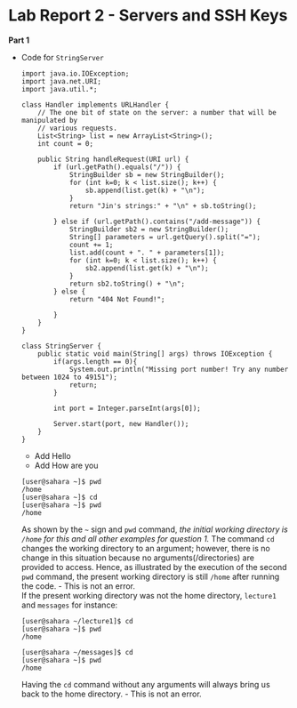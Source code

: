 # Lab Report 2 - Servers and SSH Keys

**Part 1**
* Code for `StringServer`
  ```
  import java.io.IOException;
  import java.net.URI;
  import java.util.*;
  
  class Handler implements URLHandler {
      // The one bit of state on the server: a number that will be manipulated by
      // various requests.
      List<String> list = new ArrayList<String>();
      int count = 0;
  
      public String handleRequest(URI url) {
          if (url.getPath().equals("/")) {
              StringBuilder sb = new StringBuilder();
              for (int k=0; k < list.size(); k++) {
                  sb.append(list.get(k) + "\n");
              }
              return "Jin's strings:" + "\n" + sb.toString();
  
          } else if (url.getPath().contains("/add-message")) {
              StringBuilder sb2 = new StringBuilder();
              String[] parameters = url.getQuery().split("=");
              count += 1;
              list.add(count + ". " + parameters[1]);
              for (int k=0; k < list.size(); k++) {
                  sb2.append(list.get(k) + "\n");
              }
              return sb2.toString() + "\n";
          } else {
              return "404 Not Found!";
              
          }
      }
  }
  
  class StringServer {
      public static void main(String[] args) throws IOException {
          if(args.length == 0){
              System.out.println("Missing port number! Try any number between 1024 to 49151");
              return;
          }
  
          int port = Integer.parseInt(args[0]);
  
          Server.start(port, new Handler());
      }
  }
  ```
  * Add Hello
  * Add How are you

  ```
  [user@sahara ~]$ pwd
  /home
  [user@sahara ~]$ cd
  [user@sahara ~]$ pwd
  /home
  ``` 
  As shown by the `~` sign and `pwd` command, *the initial working directory is `/home` for this and all other examples for question 1.* The command `cd` changes the working directory to an argument; however, there is no change in this situation because no arguments(/directories) are provided to access. Hence, as illustrated by the execution of the second `pwd` command, the present working directory is still `/home` after running the code. - This is not an error.
  <br>
  If the present working directory was not the home directory, `lecture1` and `messages` for instance:
  ```
  [user@sahara ~/lecture1]$ cd
  [user@sahara ~]$ pwd
  /home
  ```
  ```
  [user@sahara ~/messages]$ cd
  [user@sahara ~]$ pwd
  /home
  ```
  Having the `cd` command without any arguments will always bring us back to the home directory. - This is not an error.

<br>
